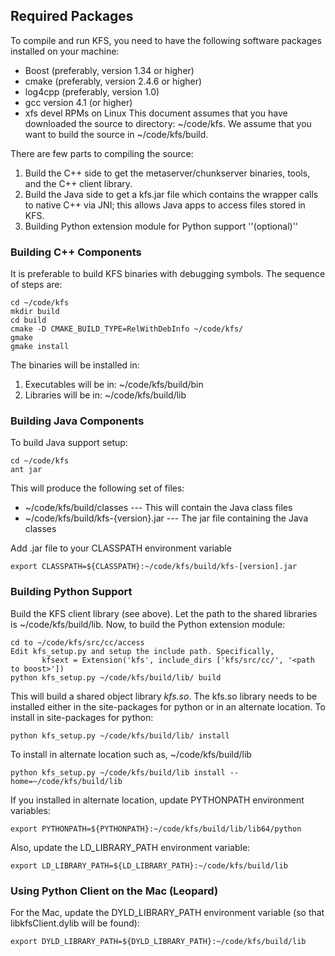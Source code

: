 ## Required Packages ##

To compile and run KFS, you need to have the following software packages installed on your machine:
  * Boost (preferably, version 1.34 or higher)
  * cmake (preferably, version 2.4.6 or higher)
  * log4cpp (preferably, version 1.0)
  * gcc version 4.1 (or higher)
  * xfs devel RPMs on Linux
This document assumes that you have downloaded the source to directory: ~/code/kfs. We assume that you want to build the source in ~/code/kfs/build.

There are few parts to compiling the source:
  1. Build the C++ side to get the metaserver/chunkserver binaries, tools, and the C++ client library.
  1. Build the Java side to get a kfs.jar file which contains the wrapper calls to native C++ via JNI; this allows Java apps to access files stored in KFS.
  1. Building Python extension module for Python support ''(optional)''

### Building C++ Components ###

It is preferable to build KFS binaries with debugging symbols. The sequence of steps are:
```
cd ~/code/kfs
mkdir build
cd build
cmake -D CMAKE_BUILD_TYPE=RelWithDebInfo ~/code/kfs/
gmake
gmake install
```
The binaries will be installed in:
  1. Executables will be in: ~/code/kfs/build/bin
  1. Libraries will be in: ~/code/kfs/build/lib

### Building Java Components ###

To build Java support setup:
```
cd ~/code/kfs
ant jar
```
This will produce the following set of files:
  * ~/code/kfs/build/classes --- This will contain the Java class files
  * ~/code/kfs/build/kfs-{version}.jar --- The jar file containing the Java classes

Add .jar file to your CLASSPATH environment variable
```
export CLASSPATH=${CLASSPATH}:~/code/kfs/build/kfs-[version].jar
```

### Building Python Support ###

Build the KFS client library (see above). Let the path to the shared libraries is ~/code/kfs/build/lib. Now, to build the Python extension module:
```
cd to ~/code/kfs/src/cc/access
Edit kfs_setup.py and setup the include path. Specifically,
       kfsext = Extension('kfs', include_dirs ['kfs/src/cc/', '<path to boost>'])
python kfs_setup.py ~/code/kfs/build/lib/ build
```
This will build a shared object library _kfs.so_. The kfs.so library needs to be installed either in the site-packages for python or in an alternate location. To install in site-packages for python:
```
python kfs_setup.py ~/code/kfs/build/lib/ install
```
To install in alternate location such as, ~/code/kfs/build/lib
```
python kfs_setup.py ~/code/kfs/build/lib install --home=~/code/kfs/build/lib
```
If you installed in alternate location, update PYTHONPATH environment variables:
```
export PYTHONPATH=${PYTHONPATH}:~/code/kfs/build/lib/lib64/python
```
Also, update the LD\_LIBRARY\_PATH environment variable:
```
export LD_LIBRARY_PATH=${LD_LIBRARY_PATH}:~/code/kfs/build/lib
```

### Using Python Client on the Mac (Leopard) ###

For the Mac, update the DYLD\_LIBRARY\_PATH environment variable (so that libkfsClient.dylib will be found):
```
export DYLD_LIBRARY_PATH=${DYLD_LIBRARY_PATH}:~/code/kfs/build/lib
```